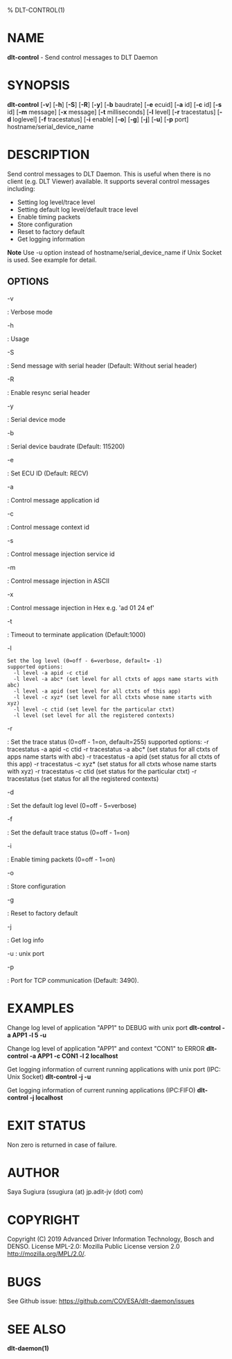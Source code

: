 % DLT-CONTROL(1)

# NAME

**dlt-control** - Send control messages to DLT Daemon

# SYNOPSIS

**dlt-control** \[**-v**\] \[**-h**\] \[**-S**\] \[**-R**\] \[**-y**\] \[**-b** baudrate\] \[**-e** ecuid\] \[**-a** id\] \[**-c** id\] \[**-s** id\] \[**-m** message\] \[**-x** message\] \[**-t** milliseconds\] \[**-l** level\] \[**-r** tracestatus\] \[**-d** loglevel\] \[**-f** tracestatus\] \[**-i** enable\] \[**-o**\] \[**-g**\] \[**-j**\] \[**-u**\] \[**-p** port\] hostname/serial\_device\_name

# DESCRIPTION

Send control messages to DLT Daemon.
This is useful when there is no client (e.g. DLT Viewer) available.
It supports several control messages including:
- Setting log level/trace level
- Setting default log level/default trace level
- Enable timing packets
- Store configuration
- Reset to factory default
- Get logging information

**Note** Use -u option instead of hostname/serial\_device\_name if Unix Socket
is used. See example for detail.

## OPTIONS

-v

:    Verbose mode

-h

:    Usage

-S

:    Send message with serial header (Default: Without serial header)

-R

:    Enable resync serial header

-y

:    Serial device mode

-b

:    Serial device baudrate (Default: 115200)

-e

:    Set ECU ID (Default: RECV)

-a

:    Control message application id

-c

:    Control message context id

-s

:    Control message injection service id

-m

:    Control message injection in ASCII

-x

:    Control message injection in Hex e.g. 'ad 01 24 ef'

-t

:    Timeout to terminate application (Default:1000)

-l

    Set the log level (0=off - 6=verbose, default= -1)
    supported options:
      -l level -a apid -c ctid
      -l level -a abc* (set level for all ctxts of apps name starts with abc)
      -l level -a apid (set level for all ctxts of this app)
      -l level -c xyz* (set level for all ctxts whose name starts with xyz)
      -l level -c ctid (set level for the particular ctxt)
      -l level (set level for all the registered contexts)

-r

:    Set the trace status (0=off - 1=on, default=255)
     supported options:
       -r tracestatus -a apid -c ctid
       -r tracestatus -a abc* (set status for all ctxts of apps name starts with abc)
       -r tracestatus -a apid (set status for all ctxts of this app)
       -r tracestatus -c xyz* (set status for all ctxts whose name starts with xyz)
       -r tracestatus -c ctid (set status for the particular ctxt)
       -r tracestatus (set status for all the registered contexts)

-d

:    Set the default log level (0=off - 5=verbose)

-f

:    Set the default trace status (0=off - 1=on)

-i

:    Enable timing packets (0=off - 1=on)

-o

:    Store configuration

-g

:    Reset to factory default

-j

:    Get log info

-u
:    unix port

-p

:    Port for TCP communication (Default: 3490).

# EXAMPLES

Change log level of application "APP1" to DEBUG with unix port
    **dlt-control -a APP1 -l 5 -u**

Change log level of application "APP1" and context "CON1" to ERROR
    **dlt-control -a APP1 -c CON1 -l 2 localhost**

Get logging information of current running applications with unix port (IPC: Unix Socket)
    **dlt-control -j -u**

Get logging information of current running applications (IPC:FIFO)
    **dlt-control -j localhost**

# EXIT STATUS

Non zero is returned in case of failure.

# AUTHOR

Saya Sugiura (ssugiura (at) jp.adit-jv (dot) com)

# COPYRIGHT

Copyright (C) 2019 Advanced Driver Information Technology, Bosch and DENSO. License MPL-2.0: Mozilla Public License version 2.0 http://mozilla.org/MPL/2.0/.

# BUGS

See Github issue: <https://github.com/COVESA/dlt-daemon/issues>

# SEE ALSO

**dlt-daemon(1)**
